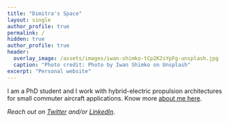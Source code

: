 ```yaml
---
title: "Dimitra's Space"
layout: single
author_profile: true
permalink: /
hidden: true
author_profile: true
header:
  overlay_image: /assets/images/iwan-shimko-tCp2K2sYpFg-unsplash.jpg
  caption: "Photo credit: Photo by Iwan Shimko on Unsplash"
excerpt: "Personal website" 
---
```

I am a PhD student and I work with hybrid-electric propulsion architectures for small commuter aircraft applications. Know more [about me here](/about/).

<!-- [^ref1]: The development version is available for download on Python Packaging Index (PyPI) and on my GitHub repository - [project-NAnPack](https://github.com/vxsharma-14/project-NAnPack). -->

*Reach out on [Twitter](https://twitter.com/dediamant95) and/or [LinkedIn](https://www.linkedin.com/in/dimitra-eirini-diamantidou/)*.  